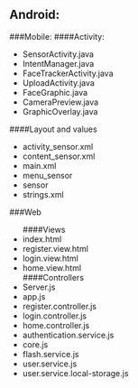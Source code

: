 ## Android:
###Mobile:
####Activity:
<ul>
<li>SensorActivity.java</li>
<li>IntentManager.java</li>
<li>FaceTrackerActivity.java</li>
<li>UploadActivity.java</li>
<li>FaceGraphic.java</li>
<li>CameraPreview.java</li>
<li>GraphicOverlay.java</li>
</ul>
####Layout and values
<ul>
<li>activity_sensor.xml</li>
<li>content_sensor.xml</li>
<li>main.xml</li>
<li>menu_sensor</li>
<li>sensor</li>
<li>strings.xml</li>
</ul>
###Web
<ul>
####Views
<li>index.html</>
<li>register.view.html</li>
<li>login.view.html</li>
<li>home.view.html</li>
####Controllers
<li>Server.js</li>
<li>app.js</li>
<li>register.controller.js</li>
<li>login.controller.js</li>
<li>home.controller.js</li>
<li>authentication.service.js</li>
<li>core.js</li>
<li>flash.service.js</li>
<li>user.service.js</li>
<li>user.service.local-storage.js</li>
</ul>
